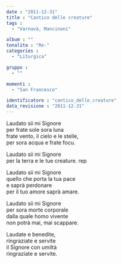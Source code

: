 ```yaml
---
date : "2011-12-31"
title : "Cantico delle creature"
tags : 
  - "Varnavà, Mancinoni"

album : ""
tonalita : "Re-"
categories : 
  - "Liturgica"

gruppo : 
  - ""

momenti : 
  - "San Francesco"

identificatore : "cantico_delle_creature"
data_revisione : "2011-12-31"
---
```

  
  
  
Laudato sii mi Signore  
per frate sole sora luna  
frate vento, il cielo e le stelle,  
per sora acqua e frate focu.  
  
  
  
Laudato sii mi Signore  
per la terra e le tue creature. rep  
  
  
  
  
Laudato sii mi Signore  
quello che porta la tua pace  
e saprà perdonare  
per il tuo amore saprà amare.  
  
  
  
  
Laudato sii mi Signore  
per sora morte corporale  
dalla quale homo vivente  
non potrà mai, mai scappare.  
  
  
  
  
Laudate e benedite,  
ringraziate e servite  
il Signore con umiltà  
ringraziate e servite.  
  
  
  
  
